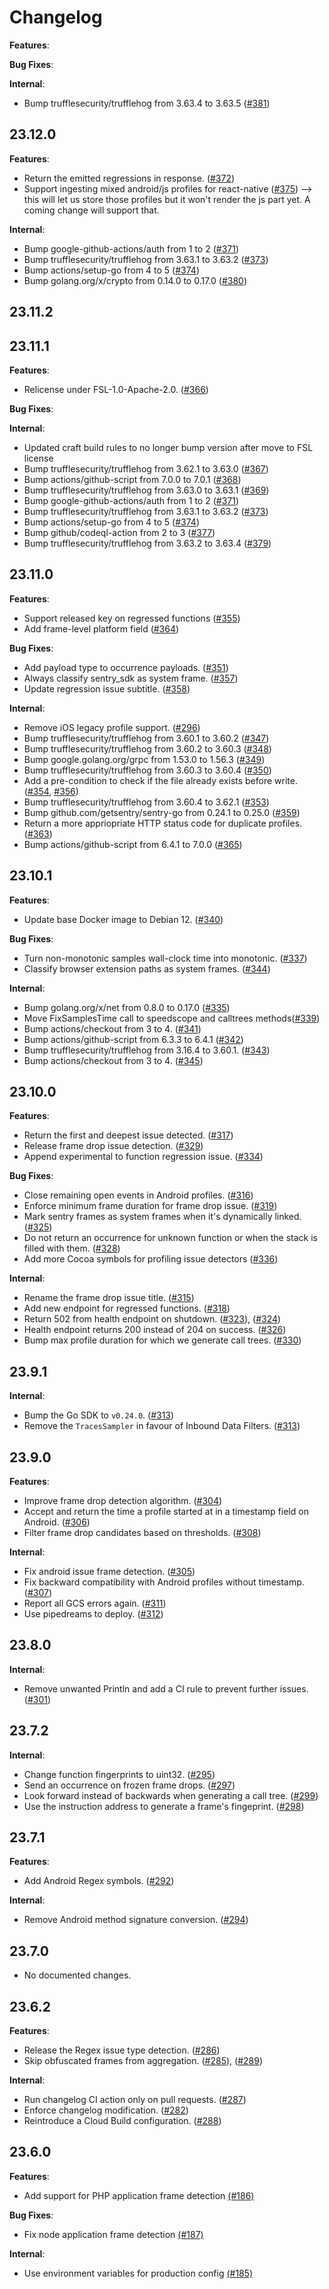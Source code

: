 # Changelog

**Features**:

**Bug Fixes**:

**Internal**:

- Bump trufflesecurity/trufflehog from 3.63.4 to 3.63.5 ([#381](https://github.com/getsentry/vroom/pull/381))

## 23.12.0

**Features**:

- Return the emitted regressions in response. ([#372](https://github.com/getsentry/vroom/pull/372))
- Support ingesting mixed android/js profiles for react-native ([#375](https://github.com/getsentry/vroom/pull/375)) --> this will let us store those profiles but it won't render the js part yet. A coming change will support that.

**Internal**:

- Bump google-github-actions/auth from 1 to 2 ([#371](https://github.com/getsentry/vroom/pull/371))
- Bump trufflesecurity/trufflehog from 3.63.1 to 3.63.2 ([#373](https://github.com/getsentry/vroom/pull/373))
- Bump actions/setup-go from 4 to 5 ([#374](https://github.com/getsentry/vroom/pull/374))
- Bump golang.org/x/crypto from 0.14.0 to 0.17.0 ([#380](https://github.com/getsentry/vroom/pull/380))

## 23.11.2

## 23.11.1

**Features**:

- Relicense under FSL-1.0-Apache-2.0. ([#366](https://github.com/getsentry/vroom/pull/366))

**Bug Fixes**:

**Internal**:

- Updated craft build rules to no longer bump version after move to FSL license
- Bump trufflesecurity/trufflehog from 3.62.1 to 3.63.0 ([#367](https://github.com/getsentry/vroom/pull/367))
- Bump actions/github-script from 7.0.0 to 7.0.1 ([#368](https://github.com/getsentry/vroom/pull/368))
- Bump trufflesecurity/trufflehog from 3.63.0 to 3.63.1 ([#369](https://github.com/getsentry/vroom/pull/369))
- Bump google-github-actions/auth from 1 to 2 ([#371](https://github.com/getsentry/vroom/pull/371))
- Bump trufflesecurity/trufflehog from 3.63.1 to 3.63.2 ([#373](https://github.com/getsentry/vroom/pull/373))
- Bump actions/setup-go from 4 to 5 ([#374](https://github.com/getsentry/vroom/pull/374))
- Bump github/codeql-action from 2 to 3 ([#377](https://github.com/getsentry/vroom/pull/377))
- Bump trufflesecurity/trufflehog from 3.63.2 to 3.63.4 ([#379](https://github.com/getsentry/vroom/pull/379))


## 23.11.0

**Features**:

- Support released key on regressed functions ([#355](https://github.com/getsentry/vroom/pull/355))
- Add frame-level platform field ([#364](https://github.com/getsentry/vroom/pull/364))

**Bug Fixes**:

- Add payload type to occurrence payloads. ([#351](https://github.com/getsentry/vroom/pull/351))
- Always classify sentry_sdk as system frame. ([#357](https://github.com/getsentry/vroom/pull/357))
- Update regression issue subtitle. ([#358](https://github.com/getsentry/vroom/pull/358))

**Internal**:

- Remove iOS legacy profile support. ([#296](https://github.com/getsentry/vroom/pull/296))
- Bump trufflesecurity/trufflehog from 3.60.1 to 3.60.2 ([#347](https://github.com/getsentry/vroom/pull/347))
- Bump trufflesecurity/trufflehog from 3.60.2 to 3.60.3 ([#348](https://github.com/getsentry/vroom/pull/348))
- Bump google.golang.org/grpc from 1.53.0 to 1.56.3 ([#349](https://github.com/getsentry/vroom/pull/349))
- Bump trufflesecurity/trufflehog from 3.60.3 to 3.60.4 ([#350](https://github.com/getsentry/vroom/pull/350))
- Add a pre-condition to check if the file already exists before write. ([#354](https://github.com/getsentry/vroom/pull/354), [#356](https://github.com/getsentry/vroom/pull/356))
- Bump trufflesecurity/trufflehog from 3.60.4 to 3.62.1 ([#353](https://github.com/getsentry/vroom/pull/353))
- Bump github.com/getsentry/sentry-go from 0.24.1 to 0.25.0 ([#359](https://github.com/getsentry/vroom/pull/359))
- Return a more appriopriate HTTP status code for duplicate profiles. ([#363](https://github.com/getsentry/vroom/pull/363))
- Bump actions/github-script from 6.4.1 to 7.0.0 ([#365](https://github.com/getsentry/vroom/pull/365))

## 23.10.1

**Features**:

- Update base Docker image to Debian 12. ([#340](https://github.com/getsentry/vroom/pull/340))

**Bug Fixes**:

- Turn non-monotonic samples wall-clock time into monotonic. ([#337](https://github.com/getsentry/vroom/pull/337))
- Classify browser extension paths as system frames. ([#344](https://github.com/getsentry/vroom/pull/344))

**Internal**:

- Bump golang.org/x/net from 0.8.0 to 0.17.0 ([#335](https://github.com/getsentry/vroom/pull/335))
- Move FixSamplesTime call to speedscope and calltrees methods([#339](https://github.com/getsentry/vroom/pull/339))
- Bump actions/checkout from 3 to 4. ([#341](https://github.com/getsentry/vroom/pull/341))
- Bump actions/github-script from 6.3.3 to 6.4.1 ([#342](https://github.com/getsentry/vroom/pull/342))
- Bump trufflesecurity/trufflehog from 3.16.4 to 3.60.1. ([#343](https://github.com/getsentry/vroom/pull/343))
- Bump actions/checkout from 3 to 4. ([#345](https://github.com/getsentry/vroom/pull/345))

## 23.10.0

**Features**:

- Return the first and deepest issue detected. ([#317](https://github.com/getsentry/vroom/pull/317))
- Release frame drop issue detection. ([#329](https://github.com/getsentry/vroom/pull/329))
- Append experimental to function regression issue. ([#334](https://github.com/getsentry/vroom/pull/334))

**Bug Fixes**:

- Close remaining open events in Android profiles. ([#316](https://github.com/getsentry/vroom/pull/316))
- Enforce minimum frame duration for frame drop issue. ([#319](https://github.com/getsentry/vroom/pull/319))
- Mark sentry frames as system frames when it's dynamically linked. ([#325](https://github.com/getsentry/vroom/pull/325))
- Do not return an occurrence for unknown function or when the stack is filled with them. ([#328](https://github.com/getsentry/vroom/pull/328))
- Add more Cocoa symbols for profiling issue detectors ([#336](https://github.com/getsentry/vroom/pull/336))

**Internal**:

- Rename the frame drop issue title. ([#315](https://github.com/getsentry/vroom/pull/315))
- Add new endpoint for regressed functions. ([#318](https://github.com/getsentry/vroom/pull/318))
- Return 502 from health endpoint on shutdown. ([#323](https://github.com/getsentry/vroom/pull/323)), ([#324](https://github.com/getsentry/vroom/pull/324))
- Health endpoint returns 200 instead of 204 on success. ([#326](https://github.com/getsentry/vroom/pull/326))
- Bump max profile duration for which we generate call trees. ([#330](https://github.com/getsentry/vroom/pull/330))

## 23.9.1

**Internal**:

- Bump the Go SDK to `v0.24.0`. ([#313](https://github.com/getsentry/vroom/pull/313))
- Remove the `TracesSampler` in favour of Inbound Data Filters. ([#313](https://github.com/getsentry/vroom/pull/313))

## 23.9.0

**Features**:

- Improve frame drop detection algorithm. ([#304](https://github.com/getsentry/vroom/pull/304))
- Accept and return the time a profile started at in a timestamp field on Android. ([#306](https://github.com/getsentry/vroom/pull/306))
- Filter frame drop candidates based on thresholds. ([#308](https://github.com/getsentry/vroom/pull/308))

**Internal**:

- Fix android issue frame detection. ([#305](https://github.com/getsentry/vroom/pull/305))
- Fix backward compatibility with Android profiles without timestamp. ([#307](https://github.com/getsentry/vroom/pull/307))
- Report all GCS errors again. ([#311](https://github.com/getsentry/vroom/pull/311))
- Use pipedreams to deploy. ([#312](https://github.com/getsentry/vroom/pull/312))

## 23.8.0

**Internal**:

- Remove unwanted Println and add a CI rule to prevent further issues. ([#301](https://github.com/getsentry/vroom/pull/301))

## 23.7.2

**Internal**:

- Change function fingerprints to uint32. ([#295](https://github.com/getsentry/vroom/pull/295))
- Send an occurrence on frozen frame drops. ([#297](https://github.com/getsentry/vroom/pull/297))
- Look forward instead of backwards when generating a call tree. ([#299](https://github.com/getsentry/vroom/pull/299))
- Use the instruction address to generate a frame's fingeprint. ([#298](https://github.com/getsentry/vroom/pull/298))

## 23.7.1

**Features**:

- Add Android Regex symbols. ([#292](https://github.com/getsentry/vroom/pull/292))

**Internal**:

- Remove Android method signature conversion. ([#294](https://github.com/getsentry/vroom/pull/294))

## 23.7.0

- No documented changes.

## 23.6.2

**Features**:

- Release the Regex issue type detection. ([#286](https://github.com/getsentry/vroom/pull/286))
- Skip obfuscated frames from aggregation. ([#285](https://github.com/getsentry/vroom/pull/285)), ([#289](https://github.com/getsentry/vroom/pull/289))

**Internal**:

- Run changelog CI action only on pull requests. ([#287](https://github.com/getsentry/vroom/pull/287))
- Enforce changelog modification. ([#282](https://github.com/getsentry/vroom/pull/282))
- Reintroduce a Cloud Build configuration. ([#288](https://github.com/getsentry/vroom/pull/288))

## 23.6.0

**Features**:

- Add support for PHP application frame detection [(#186)](https://github.com/getsentry/vroom/pull/186)

**Bug Fixes**:

- Fix node application frame detection [(#187)](https://github.com/getsentry/vroom/pull/187)

**Internal**:

- Use environment variables for production config [(#185)](https://github.com/getsentry/vroom/pull/185)
